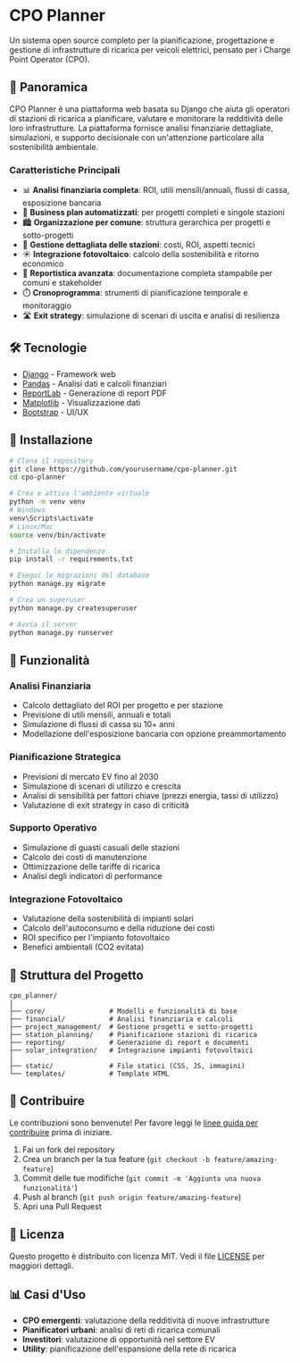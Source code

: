 # CPO Planner

Un sistema open source completo per la pianificazione, progettazione e gestione di infrastrutture di ricarica per veicoli elettrici, pensato per i Charge Point Operator (CPO).

## 🔋 Panoramica

CPO Planner è una piattaforma web basata su Django che aiuta gli operatori di stazioni di ricarica a pianificare, valutare e monitorare la redditività delle loro infrastrutture. La piattaforma fornisce analisi finanziarie dettagliate, simulazioni, e supporto decisionale con un'attenzione particolare alla sostenibilità ambientale.

### Caratteristiche Principali

- 📊 **Analisi finanziaria completa**: ROI, utili mensili/annuali, flussi di cassa, esposizione bancaria
- 💼 **Business plan automatizzati**: per progetti completi e singole stazioni
- 🏙️ **Organizzazione per comune**: struttura gerarchica per progetti e sotto-progetti
- 🔌 **Gestione dettagliata delle stazioni**: costi, ROI, aspetti tecnici
- ☀️ **Integrazione fotovoltaico**: calcolo della sostenibilità e ritorno economico
- 📝 **Reportistica avanzata**: documentazione completa stampabile per comuni e stakeholder
- ⏱️ **Cronoprogramma**: strumenti di pianificazione temporale e monitoraggio
- 🛣️ **Exit strategy**: simulazione di scenari di uscita e analisi di resilienza

## 🛠️ Tecnologie

- [Django](https://www.djangoproject.com/) - Framework web
- [Pandas](https://pandas.pydata.org/) - Analisi dati e calcoli finanziari
- [ReportLab](https://www.reportlab.com/) - Generazione di report PDF
- [Matplotlib](https://matplotlib.org/) - Visualizzazione dati
- [Bootstrap](https://getbootstrap.com/) - UI/UX

## 🚀 Installazione

```bash
# Clona il repository
git clone https://github.com/yourusername/cpo-planner.git
cd cpo-planner

# Crea e attiva l'ambiente virtuale
python -m venv venv
# Windows
venv\Scripts\activate
# Linux/Mac
source venv/bin/activate

# Installa le dipendenze
pip install -r requirements.txt

# Esegui le migrazioni del database
python manage.py migrate

# Crea un superuser
python manage.py createsuperuser

# Avvia il server
python manage.py runserver
```

## 📱 Funzionalità

### Analisi Finanziaria
- Calcolo dettagliato del ROI per progetto e per stazione
- Previsione di utili mensili, annuali e totali
- Simulazione di flussi di cassa su 10+ anni
- Modellazione dell'esposizione bancaria con opzione preammortamento

### Pianificazione Strategica
- Previsioni di mercato EV fino al 2030
- Simulazione di scenari di utilizzo e crescita
- Analisi di sensibilità per fattori chiave (prezzi energia, tassi di utilizzo)
- Valutazione di exit strategy in caso di criticità

### Supporto Operativo
- Simulazione di guasti casuali delle stazioni
- Calcolo dei costi di manutenzione
- Ottimizzazione delle tariffe di ricarica
- Analisi degli indicatori di performance

### Integrazione Fotovoltaico
- Valutazione della sostenibilità di impianti solari
- Calcolo dell'autoconsumo e della riduzione dei costi
- ROI specifico per l'impianto fotovoltaico
- Benefici ambientali (CO2 evitata)

## 📁 Struttura del Progetto

```
cpo_planner/
│
├── core/                # Modelli e funzionalità di base
├── financial/           # Analisi finanziaria e calcoli
├── project_management/  # Gestione progetti e sotto-progetti
├── station_planning/    # Pianificazione stazioni di ricarica
├── reporting/           # Generazione di report e documenti
├── solar_integration/   # Integrazione impianti fotovoltaici
│
├── static/              # File statici (CSS, JS, immagini)
└── templates/           # Template HTML
```

## 🤝 Contribuire

Le contribuzioni sono benvenute! Per favore leggi le [linee guida per contribuire](CONTRIBUTING.md) prima di iniziare.

1. Fai un fork del repository
2. Crea un branch per la tua feature (`git checkout -b feature/amazing-feature`)
3. Commit delle tue modifiche (`git commit -m 'Aggiunta una nuova funzionalità'`)
4. Push al branch (`git push origin feature/amazing-feature`)
5. Apri una Pull Request

## 📜 Licenza

Questo progetto è distribuito con licenza MIT. Vedi il file [LICENSE](LICENSE) per maggiori dettagli.

## 📊 Casi d'Uso

- **CPO emergenti**: valutazione della redditività di nuove infrastrutture
- **Pianificatori urbani**: analisi di reti di ricarica comunali
- **Investitori**: valutazione di opportunità nel settore EV
- **Utility**: pianificazione dell'espansione della rete di ricarica
